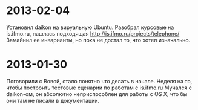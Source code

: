 2013-02-04
==========
Установил daikon на вируальную Ubuntu.
Разобрал курсовые на is.ifmo.ru, нашлась подходящая http://is.ifmo.ru/projects/telephone/
Замайнил ее инварианты, но пока не достал то, что хотел изначально.

2013-01-30
==========
Поговорили с Вовой, стало понятно что делать в начале.
Неделя на то, чтобы построить тестовые сценарии по работам с is.ifmo.ru
Мучался с daikon-ом, он абсолютно неприспособлен для работы с OS X, что бы они там не писали в документации.
